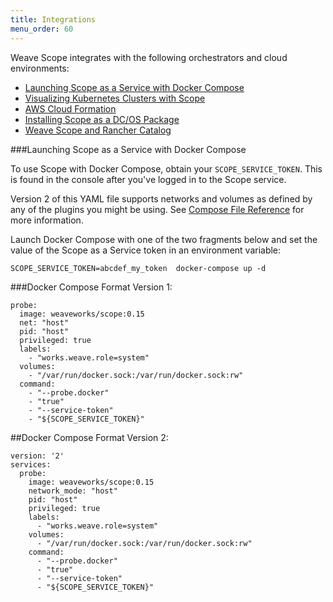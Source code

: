 ```yaml
---
title: Integrations
menu_order: 60
---
```



Weave Scope integrates with the following orchestrators and cloud environments: 

 * [Launching Scope as a Service with Docker Compose](#launching-scope-as-a-service-and-docker-compose)
 * [Visualizing Kubernetes Clusters with Scope](/site/integrations/kubernetes.md)
 * [AWS Cloud Formation](/site/integrations/aws-cloud-formation.md)
 * [Installing Scope as a DC/OS Package](/site/dc-os.md)
 * [Weave Scope and Rancher Catalog](/site/integrations/rancher-scope.md)
 

###<a name="launching-scope-as-a-service-and-docker-compose"></a>Launching Scope as a Service with Docker Compose

To use Scope with Docker Compose, obtain your `SCOPE_SERVICE_TOKEN`. This is found in the console after you've logged in to the Scope service.

Version 2 of this YAML file supports networks and volumes as defined by any of the plugins you might be using. See [Compose File Reference](https://docs.docker.com/compose/compose-file/) for more information. 

Launch Docker Compose with one of the two fragments below and set the value of the Scope as a Service token in an environment variable:


    SCOPE_SERVICE_TOKEN=abcdef_my_token  docker-compose up -d


###Docker Compose Format Version 1:

    probe:
      image: weaveworks/scope:0.15
      net: "host"
      pid: "host"
      privileged: true
      labels:
        - "works.weave.role=system"
      volumes:
        - "/var/run/docker.sock:/var/run/docker.sock:rw"
      command:
        - "--probe.docker"
        - "true"
        - "--service-token"
        - "${SCOPE_SERVICE_TOKEN}"

##Docker Compose Format Version 2:

    version: '2'
    services:
      probe:
        image: weaveworks/scope:0.15
        network_mode: "host"
        pid: "host"
        privileged: true
        labels:
          - "works.weave.role=system"
        volumes:
          - "/var/run/docker.sock:/var/run/docker.sock:rw"
        command:
          - "--probe.docker"
          - "true"
          - "--service-token"
          - "${SCOPE_SERVICE_TOKEN}"
